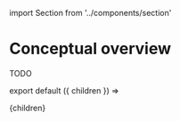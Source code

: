 import Section from '../components/section'

# Conceptual overview

TODO

export default ({ children }) => <Section name='Overview'>{children}</Section>
